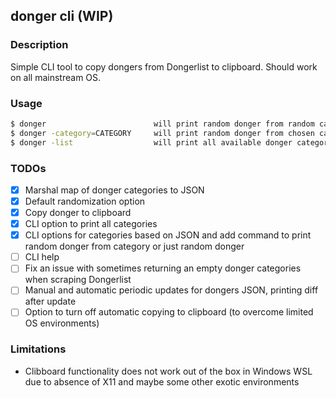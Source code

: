 ## donger cli (WIP)

### Description

Simple CLI tool to copy dongers from Dongerlist to clipboard. Should work on all mainstream OS.

### Usage

```bash
$ donger                        will print random donger from random category
$ donger -category=CATEGORY     will print random donger from chosen category
$ donger -list                  will print all available donger categories
```

### TODOs

- [x] Marshal map of donger categories to JSON
- [x] Default randomization option
- [x] Copy donger to clipboard
- [x] CLI option to print all categories
- [x] CLI options for categories based on JSON and add command to print random donger from category or just random donger
- [ ] CLI help
- [ ] Fix an issue with sometimes returning an empty donger categories when scraping Dongerlist
- [ ] Manual and automatic periodic updates for dongers JSON, printing diff after update
- [ ] Option to turn off automatic copying to clipboard (to overcome limited OS environments)

### Limitations

- Clibboard functionality does not work out of the box in Windows WSL due to absence of X11 and maybe some other exotic environments